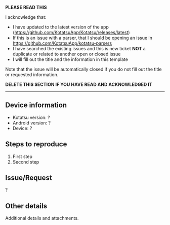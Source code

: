 **PLEASE READ THIS**

I acknowledge that:

- I have updated to the latest version of the app (https://github.com/KotatsuApp/Kotatsu/releases/latest)
- If this is an issue with a parser, that I should be opening an issue in https://github.com/KotatsuApp/kotatsu-parsers
- I have searched the existing issues and this is new ticket **NOT** a duplicate or related to another open or closed issue
- I will fill out the title and the information in this template

Note that the issue will be automatically closed if you do not fill out the title or requested information.

**DELETE THIS SECTION IF YOU HAVE READ AND ACKNOWLEDGED IT**

---

## Device information
* Kotatsu version: ?
* Android version: ?
* Device: ?

## Steps to reproduce
1. First step
2. Second step

## Issue/Request
?

## Other details
Additional details and attachments.